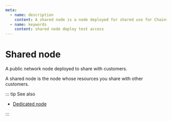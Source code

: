 ```yaml
---
meta:
  - name: description
    content: A shared node is a node deployed for shared use for Chainstack managed blockchain services users.
  - name: keywords
    content: shared node deploy test access
---
```


# Shared node

A public network node deployed to share with customers.

A shared node is the node whose resources you share with other customers.

::: tip See also

* [Dedicated node](/glossary/dedicated-node)

:::
